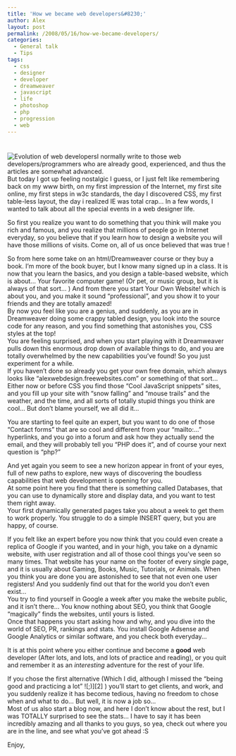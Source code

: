 ```yaml
---
title: 'How we became web developers&#8230;'
author: Alex
layout: post
permalink: /2008/05/16/how-we-became-developers/
categories:
  - General talk
  - Tips
tags:
  - css
  - designer
  - developer
  - dreamweaver
  - javascript
  - life
  - photoshop
  - php
  - progression
  - web
---
```

# 

![Evolution of web developers][1]I normally write to those web developers/programmers who are already good, experienced, and thus the articles are somewhat advanced.  
But today I got up feeling nostalgic I guess, or I just felt like remembering back on my www birth, on my first impression of the Internet, my first site online, my first steps in w3c standards, the day I discovered CSS, my first table-less layout, the day i realized IE was total crap… In a few words, I wanted to talk about all the special events in a web designer life.

 [1]: http://urbanoalvarez.es/blog/wp-content/uploads/2008/05/evolution-300x149.jpg "Evolution of web developers"

So first you realize you want to do something that you think will make you rich and famous, and you realize that millions of people go in Internet everyday, so you believe that if you learn how to design a website you will have those millions of visits. Come on, all of us once believed that was true !

So from here some take on an html/Dreamweaver course or they buy a book. I’m more of the book buyer, but I know many signed up in a class. It is now that you learn the basics, and you design a table-based website, which is about… Your favorite computer game! (Or pet, or music group, but it is always of that sort… ) And from there you start Your Own Website! which is about you, and you make it sound “professional”, and you show it to your friends and they are totally amazed!  
By now you feel like you are a genius, and suddenly, as you are in Dreamweaver doing some crappy tabled design, you look into the source code for any reason, and you find something that astonishes you, CSS styles at the top!  
You are feeling surprised, and when you start playing with it Dreamweaver pulls down this enormous drop down of available things to do, and you are totally overwhelmed by the new capabilities you’ve found! So you just experiment for a while.  
If you haven’t done so already you get your own free domain, which always looks like “alexwebdesign.freewebsites.com” or something of that sort…  
Either now or before CSS you find those “Cool JavaScript snippets” sites, and you fill up your site with “snow falling” and “mouse trails” and the weather, and the time, and all sorts of totally stupid things you think are cool… But don’t blame yourself, we all did it…

You are starting to feel quite an expert, but you want to do one of those “Contact forms” that are so cool and different from your “mailto:…” hyperlinks, and you go into a forum and ask how they actually send the email, and they will probably tell you “PHP does it”, and of course your next question is “php?”

And yet again you seem to see a new horizon appear in front of your eyes, full of new paths to explore, new ways of discovering the boudless capabilities that web development is opening for you.  
At some point here you find that there is something called Databases, that you can use to dynamically store and display data, and you want to test them right away.  
Your first dynamically generated pages take you about a week to get them to work properly. You struggle to do a simple INSERT query, but you are happy, of course.

If you felt like an expert before you now think that you could even create a replica of Google if you wanted, and in your high, you take on a dynamic website, with user registration and all of those cool things you’ve seen so many times. That website has your name on the footer of every single page, and it is usually about Gaming, Books, Music, Tutorials, or Animals. When you think you are done you are astonished to see that not even one user registers! And you suddenly find out that for the world you don’t even exist…  
You try to find yourself in Google a week after you make the website public, and it isn’t there… You know nothing about SEO, you think that Google “magically” finds the websites, until yours is listed.  
Once that happens you start asking how and why, and you dive into the world of SEO, PR, rankings and stats. You install Google Adsense and Google Analytics or similar software, and you check both everyday…

It is at this point where you either continue and become a **good** web developer (After lots, and lots, and lots of practice and reading), or you quit and remember it as an *interesting* adventure for the rest of your life.

If you chose the first alternative (Which I did, although I missed the “being good and practicing a lot” ![;)][2] ) you’ll start to get clients, and work, and you suddenly realize it has become tedious, having no freedom to chose when and what to do… But well, it is now a job so…  
Most of us also start a blog now, and here I don’t know about the rest, but I was TOTALLY surprised to see the stats… I have to say it has been incredibly amazing and all thanks to you guys, so yea, check out where you are in the line, and see what you’ve got ahead :S

Enjoy,